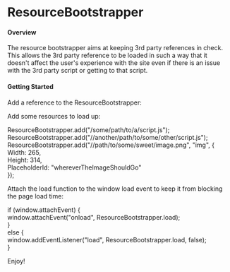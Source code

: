 ResourceBootstrapper
====================

#### Overview

The resource bootstrapper aims at keeping 3rd party references in check. This allows the 3rd party reference to be loaded in such a way that it doesn't affect the user's experience with the site even if there is an issue with the 3rd party script or getting to that script.

#### Getting Started

Add a reference to the ResourceBootstrapper:
<div>
<script type="text/javascript" src="ResourceBootstrapper.min.js"></script>
</div>

Add some resources to load up:
<div>
ResourceBootstrapper.add("/some/path/to/a/script.js");<br />
ResourceBootstrapper.add("//another/path/to/some/other/script.js");<br />
ResourceBootstrapper.add("//path/to/some/sweet/image.png", "img", {<br />
		Width: 265,<br />
		Height: 314,<br />
		PlaceholderId: "whereverTheImageShouldGo"<br />
	});<br />
</div>

Attach the load function to the window load event to keep it from blocking the page load time:
<div>
if (window.attachEvent) {<br />
	window.attachEvent("onload", ResourceBootstrapper.load);<br />
}<br />
else {<br />
	window.addEventListener("load", ResourceBootstrapper.load, false);<br />
}<br />
</div>

Enjoy!